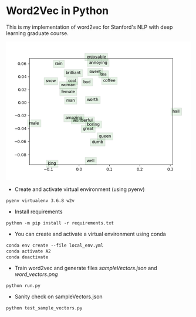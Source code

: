 # Word2Vec in Python

This is my implementation of word2vec for Stanford's NLP with deep learning graduate course.

![sample vectors](word_vectors.png)

- Create and activate virtual environment (using pyenv)
```
pyenv virtualenv 3.6.8 w2v

```

- Install requirements
```
python -m pip install -r requirements.txt
```

- You can create and activate a virtual environment using conda
```
conda env create --file local_env.yml
conda activate A2
conda deactivate
```


- Train word2vec and generate files *sampleVectors.json* and *word_vectors.png*

```
python run.py
```

- Sanity check on sampleVectors.json
```
python test_sample_vectors.py
```
